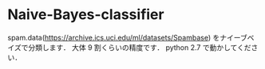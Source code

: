 # Naive-Bayes-classifier
spam.data(https://archive.ics.uci.edu/ml/datasets/Spambase) をナイーブベイズで分類します．
大体 9 割くらいの精度です．
python 2.7 で動かしてください．
